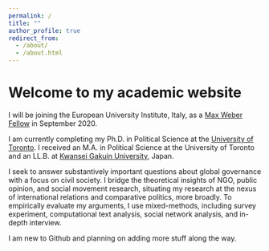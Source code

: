 ```yaml
---
permalink: /
title: ""
author_profile: true
redirect_from: 
  - /about/
  - /about.html
---
```


# Welcome to my academic website

I will be joining the European University Institute, Italy, as a [Max Weber Fellow](https://www.eui.eu/ServicesAndAdmin/AcademicService/Fellowships/MaxWeberFellowships) in September 2020.

I am currently completing my Ph.D. in Political Science at the [University of Toronto](https://politics.utoronto.ca/). I received an M.A. in Political Science at the University of Toronto and an LL.B. at [Kwansei Gakuin University](https://global.kwansei.ac.jp/academics/undergraduate/school_law_politics), Japan.

I seek to answer substantively important questions about global governance with a focus on civil society. I bridge the theoretical insights of NGO, public opinion, and social movement research, situating my research at the nexus of international relations and comparative politics, more broadly. To empirically evaluate my arguments, I use mixed-methods, including survey experiment, computational text analysis, social network analysis, and in-depth interview.

I am new to Github and planning on adding more stuff along the way.
